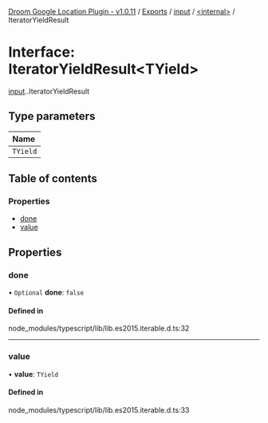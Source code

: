 [Droom Google Location Plugin - v1.0.11](../README.md) / [Exports](../modules.md) / [input](../modules/input.md) / [<internal\>](../modules/input._internal_.md) / IteratorYieldResult

# Interface: IteratorYieldResult<TYield\>

[input](../modules/input.md).[<internal>](../modules/input._internal_.md).IteratorYieldResult

## Type parameters

| Name |
| :------ |
| `TYield` |

## Table of contents

### Properties

- [done](input._internal_.IteratorYieldResult.md#done)
- [value](input._internal_.IteratorYieldResult.md#value)

## Properties

### done

• `Optional` **done**: ``false``

#### Defined in

node_modules/typescript/lib/lib.es2015.iterable.d.ts:32

___

### value

• **value**: `TYield`

#### Defined in

node_modules/typescript/lib/lib.es2015.iterable.d.ts:33
